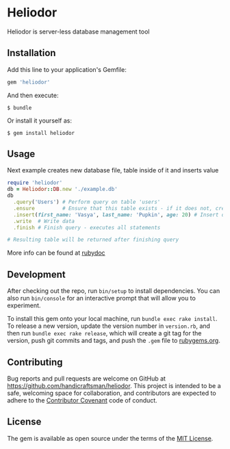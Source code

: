 # Heliodor

Heliodor is server-less database management tool

## Installation

Add this line to your application's Gemfile:

```ruby
gem 'heliodor'
```

And then execute:

    $ bundle

Or install it yourself as:

    $ gem install heliodor

## Usage

Next example creates new database file, table inside of it and inserts value

```ruby
require 'heliodor'
db = Heliodor::DB.new './example.db'
db
  .query('Users') # Perform query on table 'users'
  .ensure         # Ensure that this table exists - if it does not, create it
  .insert(first_name: 'Vasya', last_name: 'Pupkin', age: 20) # Insert data into table
  .write  # Write data
  .finish # Finish query - executes all statements

# Resulting table will be returned after finishing query

```

More info can be found at [rubydoc](http://www.rubydoc.info/gems/heliodor)

## Development

After checking out the repo, run `bin/setup` to install dependencies. You can also run `bin/console` for an interactive prompt that will allow you to experiment.

To install this gem onto your local machine, run `bundle exec rake install`. To release a new version, update the version number in `version.rb`, and then run `bundle exec rake release`, which will create a git tag for the version, push git commits and tags, and push the `.gem` file to [rubygems.org](https://rubygems.org).

## Contributing

Bug reports and pull requests are welcome on GitHub at https://github.com/handicraftsman/heliodor. This project is intended to be a safe, welcoming space for collaboration, and contributors are expected to adhere to the [Contributor Covenant](http://contributor-covenant.org) code of conduct.


## License

The gem is available as open source under the terms of the [MIT License](http://opensource.org/licenses/MIT).

